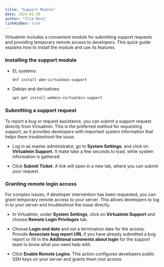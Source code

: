 ```yaml
---
title: "Support Module"
date: 2024-01-20
author: "Ilia Ross"
linkHidden: true
---
```


Virtualmin includes a convenient module for submitting support requests and providing temporary remote access to developers. This quick guide explains how to install the module and use its features.

### Installing the support module

- EL systems:
  ```bash
  dnf install wbm-virtualmin-support
  ```

- Debian and derivatives:
  ```bash
  apt-get install webmin-virtualmin-support
  ```

### Submitting a support request

To report a bug or request assistance, you can submit a support request directly from Virtualmin. This is the preferred method for requesting support, as it provides developers with important system information that helps them troubleshoot the issue.

- Log in as master administrator, go to **System Settings**, and click on **Virtualmin Support**. It make take a few seconds to load, while system information is gathered.

- Click **Submit Ticket**. A link will open in a new tab, where you can submit your request.

### Granting remote login access

For complex issues, if developer intervention has been requested, you can grant temporary remote access to your server. This allows developers to log in to your server and troubleshoot the issue directly.

- In Virtualmin, under **System Settings**, click on **Virtualmin Support** and choose **Remote Login Privileges** tab.
- Choose **Login end date** and set a termination date for the access. Provide **Associate bug report URL** if you have already submitted a bug report or fill in the **Additional comments about login** for the support team to know what you need help with.

- Click **Enable Remote Logins**. This action configures developers public SSH keys on your server and grants them _root_ access.
